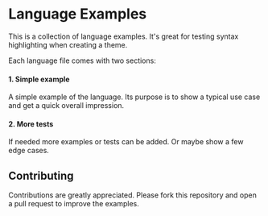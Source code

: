 # Language Examples

This is a collection of language examples. It's great for testing syntax highlighting when creating a theme.

Each language file comes with two sections:

#### 1. Simple example

A simple example of the language. Its purpose is to show a typical use case and get a quick overall impression.


#### 2. More tests

If needed more examples or tests can be added. Or maybe show a few edge cases.


## Contributing

Contributions are greatly appreciated. Please fork this repository and open a pull request to improve the examples.
